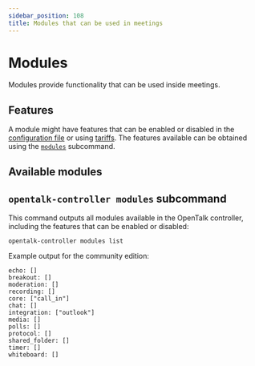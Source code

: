 ```yaml
---
sidebar_position: 108
title: Modules that can be used in meetings
---
```


# Modules

Modules provide functionality that can be used inside meetings.

## Features

A module might have features that can be enabled or disabled in the
[configuration file](configuration.md) or using [tariffs](tariffs.md). The
features available can be obtained using the
[`modules`](#opentalk-controller-modules-subcommand) subcommand.

## Available modules

## `opentalk-controller modules` subcommand

This command outputs all modules available in the OpenTalk controller, including
the features that can be enabled or disabled:

```text
opentalk-controller modules list
```

Example output for the community edition:

<!-- begin:fromfile:text:cli-usage/opentalk-controller-modules-list -->

```text
echo: []
breakout: []
moderation: []
recording: []
core: ["call_in"]
chat: []
integration: ["outlook"]
media: []
polls: []
protocol: []
shared_folder: []
timer: []
whiteboard: []
```

<!-- end:fromfile:text:cli-usage/opentalk-controller-modules-list -->
